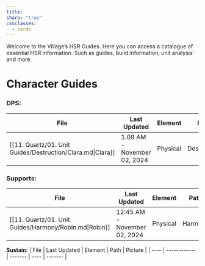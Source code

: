 ```yaml
---
title: 
share: "true"
cssclasses:
  - cards
---
```

Welcome to the Village’s HSR Guides. Here you can access a catalogue of essential HSR information. Such as guides, build information, unit analysis’ and more. 

# Character Guides 

### **DPS:** 
| File                                                       | Last Updated                | Element  | Path        | Picture                              |
| ---------------------------------------------------------- | --------------------------- | -------- | ----------- | ------------------------------------ |
| [[11. Quartz/01. Unit Guides/Destruction/Clara.md\|Clara]] | 1:09 AM - November 02, 2024 | Physical | Destruction | ![](https://i.imgur.com/mETG4q0.png) |

### **Supports:**
| File                                                   | Last Updated                 | Element  | Path    | Picture                              |
| ------------------------------------------------------ | ---------------------------- | -------- | ------- | ------------------------------------ |
| [[11. Quartz/01. Unit Guides/Harmony/Robin.md\|Robin]] | 12:45 AM - November 02, 2024 | Physical | Harmony | ![](https://i.imgur.com/OPurfOP.png) |


**Sustain:**
| File | Last Updated | Element | Path | Picture |
| ---- | ------------ | ------- | ---- | ------- |

